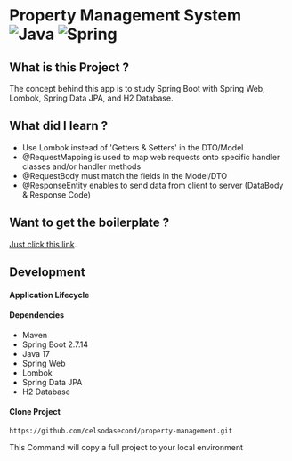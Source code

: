 # Property Management System ![Java](https://img.shields.io/badge/java-%23ED8B00.svg?style=for-the-badge&logo=openjdk&logoColor=white) ![Spring](https://img.shields.io/badge/spring-%236DB33F.svg?style=for-the-badge&logo=spring&logoColor=white)

## What is this Project ?

The concept behind this app is to study Spring Boot with Spring Web, Lombok, Spring Data JPA, and H2 Database.

## What did I learn ?

- Use Lombok instead of 'Getters & Setters' in the DTO/Model
- @RequestMapping  is used to map web requests onto specific handler classes and/or handler methods
- @RequestBody must match the fields in the Model/DTO
- @ResponseEntity enables to send data from client to server (DataBody & Response Code)

## Want to get the boilerplate ?

[Just click this link](https://start.spring.io/#!type=maven-project&language=java&platformVersion=2.7.14&packaging=jar&jvmVersion=17&groupId=com.sbpractice&artifactId=property-management&name=property-management&description=Spring%20Boot%20Basics%20-%20Property%20Management%20System&packageName=com.sbpractice.property-management&dependencies=web,lombok,data-jpa,h2).

## Development

#### Application Lifecycle


#### Dependencies

- Maven
- Spring Boot 2.7.14
- Java 17
- Spring Web
- Lombok
- Spring Data JPA
- H2 Database

#### Clone Project

```shell
https://github.com/celsodasecond/property-management.git
```

This Command will copy a full project to your local environment

